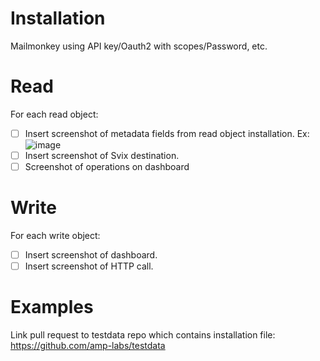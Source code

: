 # Installation
Mailmonkey using API key/Oauth2 with scopes/Password, etc.

# Read
For each read object:
- [ ] Insert screenshot of metadata fields from read object installation.
Ex: ![image](https://github.com/user-attachments/assets/ebc027fb-b82b-4505-ac71-f2b61209fa4d)
- [ ] Insert screenshot of Svix destination.
- [ ] Screenshot of operations on dashboard

# Write
For each write object:
- [ ] Insert screenshot of dashboard.
- [ ] Insert screenshot of HTTP call.

# Examples
Link pull request to testdata repo which contains installation file: https://github.com/amp-labs/testdata
